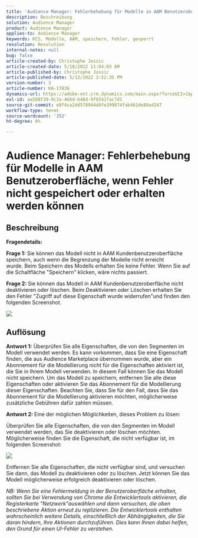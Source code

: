 ```yaml
---
title: 'Audience Manager: Fehlerbehebung für Modelle in AAM Benutzeroberfläche, wenn Fehler nicht gespeichert oder erhalten werden können'
description: Beschreibung
solution: Audience Manager
product: Audience Manager
applies-to: Audience Manager
keywords: KCS, Modelle, AAM, speichern, Fehler, gesperrt
resolution: Resolution
internal-notes: null
bug: false
article-created-by: Christophe Jossic
article-created-date: 5/10/2022 11:04:03 AM
article-published-by: Christophe Jossic
article-published-date: 5/12/2022 3:52:35 PM
version-number: 3
article-number: KA-17836
dynamics-url: https://adobe-ent.crm.dynamics.com/main.aspx?forceUCI=1&pagetype=entityrecord&etn=knowledgearticle&id=2d000de3-50d0-ec11-a7b5-00224809c101
exl-id: aa588f30-9c3a-466d-b48d-9fb541fac7d1
source-git-commit: e8f4ca2dd578944d4fe399074fab461de88ad247
workflow-type: tm+mt
source-wordcount: '352'
ht-degree: 0%

---
```


# Audience Manager: Fehlerbehebung für Modelle in AAM Benutzeroberfläche, wenn Fehler nicht gespeichert oder erhalten werden können

## Beschreibung


<b>Fragendetails: </b>



<b>Frage 1:</b> Sie können das Modell nicht in AAM Kundenbenutzeroberfläche speichern, auch wenn die Begrenzung der Modelle nicht erreicht wurde. Beim Speichern des Modells erhalten Sie keine Fehler. Wenn Sie auf die Schaltfläche &quot;Speichern&quot; klicken, wäre nichts passiert.



<b>Frage 2: </b>Sie können das Modell in AAM Kundenbenutzeroberfläche nicht deaktivieren oder löschen. Beim Deaktivieren oder Löschen erhalten Sie den Fehler &quot;Zugriff auf diese Eigenschaft wurde widerrufen&quot;und finden den folgenden Screenshot.





![](assets/___31000de3-50d0-ec11-a7b5-00224809c101___.png)


## Auflösung


<b>Antwort 1:</b> Überprüfen Sie alle Eigenschaften, die von den Segmenten im Modell verwendet werden. Es kann vorkommen, dass Sie eine Eigenschaft finden, die aus Audience Marketplace übernommen wurde, aber ein Abonnement für die Modellierung nicht für die Eigenschaften aktiviert ist, die Sie in Ihrem Modell verwenden. In diesem Fall können Sie das Modell nicht speichern. Um das Modell zu speichern, entfernen Sie alle diese Eigenschaften oder aktivieren Sie das Abonnement für die Modellierung dieser Eigenschaften. Beachten Sie, dass Sie für den Fall, dass Sie das Abonnement für die Modellierung aktivieren möchten, möglicherweise zusätzliche Gebühren dafür zahlen müssen.



<b>Antwort 2: </b>Eine der möglichen Möglichkeiten, dieses Problem zu lösen:

Überprüfen Sie alle Eigenschaften, die von den Segmenten im Modell verwendet werden, das Sie deaktivieren oder löschen möchten. Möglicherweise finden Sie die Eigenschaft, die nicht verfügbar ist, im folgenden Screenshot:



![](assets/6ce5c786-9e7b-ec11-8d21-0022480aace4.png)

Entfernen Sie alle Eigenschaften, die nicht verfügbar sind, und versuchen Sie dann, das Modell zu deaktivieren oder zu löschen. Jetzt können Sie das Modell möglicherweise erfolgreich deaktivieren oder löschen.





*NB: Wenn Sie eine Fehlermeldung in der Benutzeroberfläche erhalten, sollten Sie bei Verwendung von Chrome die Entwicklertools aktivieren, die Registerkarte &quot;Netzwerk&quot;auswählen und dann versuchen, die oben beschriebene Aktion erneut zu replizieren. Die Entwicklertools enthalten wahrscheinlich weitere Details, einschließlich der Abhängigkeiten, die Sie daran hindern, Ihre Aktionen durchzuführen. Dies kann Ihnen dabei helfen, den Grund für einen UI-Fehler zu verstehen.*
